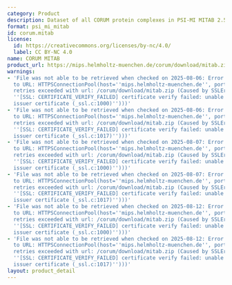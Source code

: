 ```yaml
---
category: Product
description: Dataset of all CORUM protein complexes in PSI-MI MITAB 2.5 format
format: psi_mi_mitab
id: corum.mitab
license:
  id: https://creativecommons.org/licenses/by-nc/4.0/
  label: CC BY-NC 4.0
name: CORUM MITAB
product_url: https://mips.helmholtz-muenchen.de/corum/download/mitab.zip
warnings:
- 'File was not able to be retrieved when checked on 2025-08-06: Error connecting
  to URL: HTTPSConnectionPool(host=''mips.helmholtz-muenchen.de'', port=443): Max
  retries exceeded with url: /corum/download/mitab.zip (Caused by SSLError(SSLCertVerificationError(1,
  ''[SSL: CERTIFICATE_VERIFY_FAILED] certificate verify failed: unable to get local
  issuer certificate (_ssl.c:1000)'')))'
- 'File was not able to be retrieved when checked on 2025-08-06: Error connecting
  to URL: HTTPSConnectionPool(host=''mips.helmholtz-muenchen.de'', port=443): Max
  retries exceeded with url: /corum/download/mitab.zip (Caused by SSLError(SSLCertVerificationError(1,
  ''[SSL: CERTIFICATE_VERIFY_FAILED] certificate verify failed: unable to get local
  issuer certificate (_ssl.c:1017)'')))'
- 'File was not able to be retrieved when checked on 2025-08-07: Error connecting
  to URL: HTTPSConnectionPool(host=''mips.helmholtz-muenchen.de'', port=443): Max
  retries exceeded with url: /corum/download/mitab.zip (Caused by SSLError(SSLCertVerificationError(1,
  ''[SSL: CERTIFICATE_VERIFY_FAILED] certificate verify failed: unable to get local
  issuer certificate (_ssl.c:1000)'')))'
- 'File was not able to be retrieved when checked on 2025-08-07: Error connecting
  to URL: HTTPSConnectionPool(host=''mips.helmholtz-muenchen.de'', port=443): Max
  retries exceeded with url: /corum/download/mitab.zip (Caused by SSLError(SSLCertVerificationError(1,
  ''[SSL: CERTIFICATE_VERIFY_FAILED] certificate verify failed: unable to get local
  issuer certificate (_ssl.c:1017)'')))'
- 'File was not able to be retrieved when checked on 2025-08-12: Error connecting
  to URL: HTTPSConnectionPool(host=''mips.helmholtz-muenchen.de'', port=443): Max
  retries exceeded with url: /corum/download/mitab.zip (Caused by SSLError(SSLCertVerificationError(1,
  ''[SSL: CERTIFICATE_VERIFY_FAILED] certificate verify failed: unable to get local
  issuer certificate (_ssl.c:1000)'')))'
- 'File was not able to be retrieved when checked on 2025-08-12: Error connecting
  to URL: HTTPSConnectionPool(host=''mips.helmholtz-muenchen.de'', port=443): Max
  retries exceeded with url: /corum/download/mitab.zip (Caused by SSLError(SSLCertVerificationError(1,
  ''[SSL: CERTIFICATE_VERIFY_FAILED] certificate verify failed: unable to get local
  issuer certificate (_ssl.c:1017)'')))'
layout: product_detail
---
```

